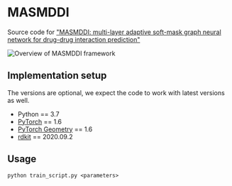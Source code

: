 # MASMDDI
Source code for ["MASMDDI: multi-layer adaptive soft-mask graph neural network for drug-drug interaction prediction"]() 
   
![Overview of MASMDDI framework](MASMDDI.png)  

 ## Implementation setup
The versions are optional, we expect the code to work with latest versions as well.
* Python == 3.7
* [PyTorch](https://pytorch.org/) == 1.6
* [PyTorch Geometry](https://pytorch-geometric.readthedocs.io/) == 1.6
* [rdkit](https://www.rdkit.org/) == 2020.09.2

## Usage
    python train_script.py <parameters>
